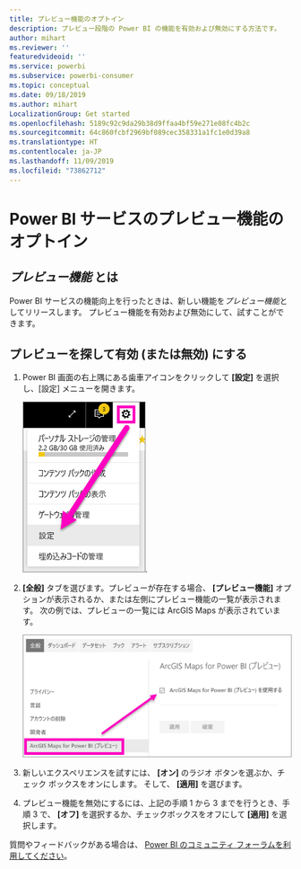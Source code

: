 ```yaml
---
title: プレビュー機能のオプトイン
description: プレビュー段階の Power BI の機能を有効および無効にする方法です。
author: mihart
ms.reviewer: ''
featuredvideoid: ''
ms.service: powerbi
ms.subservice: powerbi-consumer
ms.topic: conceptual
ms.date: 09/18/2019
ms.author: mihart
LocalizationGroup: Get started
ms.openlocfilehash: 5189c92c9da29b38d9ffaa4bf59e271e08fc4b2c
ms.sourcegitcommit: 64c860fcbf2969bf089cec358331a1fc1e0d39a8
ms.translationtype: HT
ms.contentlocale: ja-JP
ms.lasthandoff: 11/09/2019
ms.locfileid: "73862712"
---
```

# <a name="opt-in-for-power-bi-service-preview-features"></a>Power BI サービスのプレビュー機能のオプトイン
## <a name="what-are-preview-features"></a>*プレビュー機能* とは
Power BI サービスの機能向上を行ったときは、新しい機能を*プレビュー機能*としてリリースします。 プレビュー機能を有効および無効にして、試すことができます。


## <a name="find-previews-and-turn-them-on-and-off"></a>プレビューを探して有効 (または無効) にする
1. Power BI 画面の右上隅にある歯車アイコンをクリックして **[設定]** を選択し、[設定] メニューを開きます。
   
   ![[設定] メニュー](./media/end-user-preview-features/power-bi-settings.png).
2. **[全般]** タブを選びます。プレビューが存在する場合、 **[プレビュー機能]** オプションが表示されるか、または左側にプレビュー機能の一覧が表示されます。  次の例では、プレビューの一覧には ArcGIS Maps が表示されています。 
   
   ![[全般] タブ](./media/end-user-preview-features/power-bi-preview-esri.png)
3. 新しいエクスペリエンスを試すには、 **[オン]** のラジオ ボタンを選ぶか、チェック ボックスをオンにします。 そして、 **[適用]** を選びます。
4. プレビュー機能を無効にするには、上記の手順 1 から 3 までを行うとき、手順 3 で、 **[オフ]** を選択するか、チェックボックスをオフにして **[適用]** を選択します。


質問やフィードバックがある場合は、 [Power BI のコミュニティ フォーラムを利用してください](https://community.powerbi.com/t5/Navigation-Preview-Forum/bd-p/NavigationPreview)。


